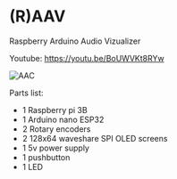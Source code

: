 # (R)AAV
Raspberry Arduino Audio Vizualizer

Youtube: https://youtu.be/BoUWVKt8RYw

![AAC](https://github.com/user-attachments/assets/0fe24c40-706b-4ed6-adaf-178a3db39b88)

Parts list:
- 1 Raspberry pi 3B
- 1 Arduino nano ESP32
- 2 Rotary encoders
- 2 128x64 waveshare SPI OLED screens
- 1 5v power supply
- 1 pushbutton
- 1 LED
